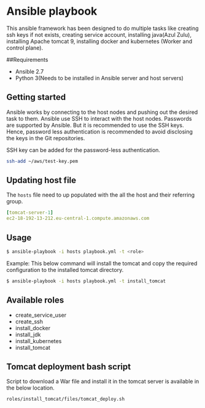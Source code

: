 # Ansible playbook

This ansible framework has been designed to do multiple tasks like creating ssh keys if not exists, creating service account, installing java(Azul Zulu), installing Apache tomcat 9, installing docker and kubernetes (Worker and control plane).

##Requirements

* Ansible 2.7
* Python 3(Needs to be installed in Ansible server and host servers)


## Getting started

Ansible works by connecting to the host nodes and pushing out the desired task to them. Ansible use SSH to interact with the host nodes. Passwords are supported by Ansible. But it is recommended to use the SSH keys. Hence, password less authentication is recommended to avoid disclosing the keys in the Git repositories.

SSH key can be added for the password-less authentication.
```bash
ssh-add ~/aws/test-key.pem
```

## Updating host file
The `hosts` file need to up populated with the all the host and their referring group.

```yaml
[tomcat-server-1]
ec2-18-192-13-212.eu-central-1.compute.amazonaws.com
```  
## Usage

```bash
$ ansible-playbook -i hosts playbook.yml -t <role>
```

Example:
This below command will install the tomcat and copy the required configuration to the installed tomcat directory.

```bash
$ ansible-playbook -i hosts playbook.yml -t install_tomcat
```

## Available roles
* create_service_user
* create_ssh
* install_docker
* install_jdk
* install_kubernetes
* install_tomcat

## Tomcat deployment bash script

Script to download a War file and install it in the tomcat server is available in the below location.

```bash
roles/install_tomcat/files/tomcat_deploy.sh
```
